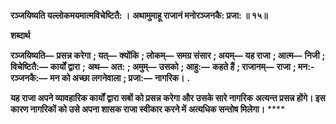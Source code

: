 **रञ्जयिष्यति यल्लोकमयमात्मविचेष्टितै: ।** **अथामुमाहू राजानं मनोरञ्जनकै: प्रजा: ॥ १५॥** 

**शब्दार्थ** 

**रञ्जयिष्यति—** **प्रसन्न करेगा** **; यत्—** **क्योंकि** **; लोकम्—** **समग्र संसार** **; अयम्—** **यह राजा** **; आत्म—** **निजी** **; विचेष्टितै:—** **कार्यों द्वारा** **;** **अथ—** **अत:** **; अमुम्—** **उसको** **; आहु:—** **कहते हैं** **; राजानम्—** **राजा** **; मन:-रञ्जनकै:—** **मन को अच्छा लगनेवाला** **; प्रजा:—** **नागरिक।** **.** 

**यह राजा अपने व्यावहारिक कार्यों द्वारा सबों को प्रसन्न करेगा और उसके सारे नागरिक** **अत्यन्त प्रसन्न होंगे। इस कारण नागरिकों को उसे अपना शासक राजा स्वीकार करने में** **अत्यधिक सन्तोष मिलेगा।** **** 